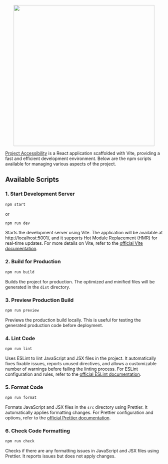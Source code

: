 <p align="center"><a href="https://clodsire.nl" target="_blank">
    <picture>
        <source media="(prefers-color-scheme: dark)" srcset="https://clodsire.nl/img/brand/logo_white_text_dark.png">
        <img src="https://clodsire.nl/img/brand/logo_black_text_light.png" width="450px;">
    </picture>
</a></p>

[Project Accessibility][1] is a React application scaffolded with Vite, providing a fast and efficient development environment. Below are the npm scripts available for managing various aspects of the project.

## Available Scripts

### 1. Start Development Server

```bash
npm start
```
or

```bash
npm run dev
```

Starts the development server using Vite. The application will be available at http://localhost:5001/, and it supports Hot Module Replacement (HMR) for real-time updates. For more details on Vite, refer to the [official Vite documentation][2].

### 2. Build for Production

```bash
npm run build
```

Builds the project for production. The optimized and minified files will be generated in the `dist` directory.

### 3. Preview Production Build

```bash
npm run preview
```

Previews the production build locally. This is useful for testing the generated production code before deployment.

### 4. Lint Code

```bash
npm run lint
```

Uses ESLint to lint JavaScript and JSX files in the project. It automatically fixes fixable issues, reports unused directives, and allows a customizable number of warnings before failing the linting process. For ESLint configuration and rules, refer to the [official ESLint documentation][3].

### 5. Format Code

```bash
npm run format
```

Formats JavaScript and JSX files in the `src` directory using Prettier. It automatically applies formatting changes. For Prettier configuration and options, refer to the [official Prettier documentation][4].

### 6. Check Code Formatting

```bash
npm run check
```

Checks if there are any formatting issues in JavaScript and JSX files using Prettier. It reports issues but does not apply changes.

[1]: https://clodsire.nl/
[2]: https://vitejs.dev/
[3]: https://eslint.org/docs/
[4]: https://prettier.io/docs/en/